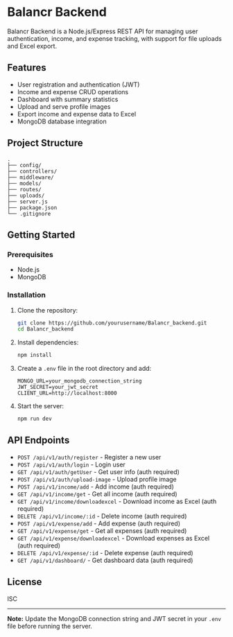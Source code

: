 # Balancr Backend

Balancr Backend is a Node.js/Express REST API for managing user authentication, income, and expense tracking, with support for file uploads and Excel export.

## Features

- User registration and authentication (JWT)
- Income and expense CRUD operations
- Dashboard with summary statistics
- Upload and serve profile images
- Export income and expense data to Excel
- MongoDB database integration

## Project Structure

```
.
├── config/
├── controllers/
├── middleware/
├── models/
├── routes/
├── uploads/
├── server.js
├── package.json
└── .gitignore
```

## Getting Started

### Prerequisites

- Node.js
- MongoDB

### Installation

1. Clone the repository:
    ```sh
    git clone https://github.com/yourusername/Balancr_backend.git
    cd Balancr_backend
    ```

2. Install dependencies:
    ```sh
    npm install
    ```

3. Create a `.env` file in the root directory and add:
    ```
    MONGO_URL=your_mongodb_connection_string
    JWT_SECRET=your_jwt_secret
    CLIENT_URL=http://localhost:8000
    ```

4. Start the server:
    ```sh
    npm run dev
    ```

## API Endpoints

- `POST /api/v1/auth/register` - Register a new user
- `POST /api/v1/auth/login` - Login user
- `GET /api/v1/auth/getUser` - Get user info (auth required)
- `POST /api/v1/auth/upload-image` - Upload profile image
- `POST /api/v1/income/add` - Add income (auth required)
- `GET /api/v1/income/get` - Get all income (auth required)
- `GET /api/v1/income/downloadexcel` - Download income as Excel (auth required)
- `DELETE /api/v1/income/:id` - Delete income (auth required)
- `POST /api/v1/expense/add` - Add expense (auth required)
- `GET /api/v1/expense/get` - Get all expenses (auth required)
- `GET /api/v1/expense/downloadexcel` - Download expenses as Excel (auth required)
- `DELETE /api/v1/expense/:id` - Delete expense (auth required)
- `GET /api/v1/dashboard/` - Get dashboard data (auth required)

## License

ISC

---

**Note:** Update the MongoDB connection string and JWT secret in your `.env` file before running the server.